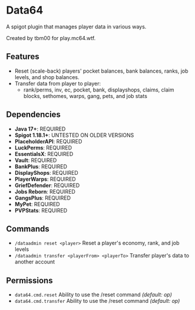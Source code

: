 # Data64
A spigot plugin that manages player data in various ways.

Created by tbm00 for play.mc64.wtf.


## Features
- Reset (scale-back) players' pocket balances, bank balances, ranks, job levels, and shop balances.
- Transfer data from player to player:
  - rank/perms, inv, ec, pocket, bank, displayshops, claims, claim blocks, sethomes, warps, gang, pets, and job stats


## Dependencies
- **Java 17+**: REQUIRED
- **Spigot 1.18.1+**: UNTESTED ON OLDER VERSIONS
- **PlaceholderAPI**: REQUIRED
- **LuckPerms**: REQUIRED
- **EssentialsX**: REQUIRED
- **Vault**: REQUIRED
- **BankPlus**: REQUIRED
- **DisplayShops**: REQUIRED
- **PlayerWarps**: REQUIRED
- **GriefDefender**: REQUIRED
- **Jobs Reborn**: REQUIRED
- **GangsPlus**: REQUIRED
- **MyPet**: REQUIRED
- **PVPStats**: REQUIRED


## Commands
- `/dataadmin reset <player>` Reset a player's economy, rank, and job levels
- `/dataadmin transfer <playerFrom> <playerTo>` Transfer player's data to another account


## Permissions
- `data64.cmd.reset` Ability to use the /reset command *(default: op)*
- `data64.cmd.transfer` Ability to use the /reset command *(default: op)*